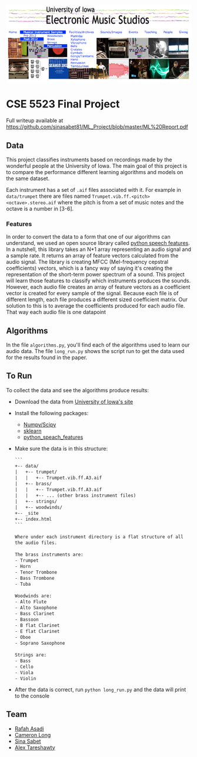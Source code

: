 ![Alt text](UIowaLogo.png?raw=True)

# CSE 5523 Final Project

Full writeup available at https://github.com/sinasabet81/ML_Project/blob/master/ML%20Report.pdf

## Data

This project classifies instruments based on recordings made by the wonderful people at the University of Iowa.
The main goal of this project is to compare the performance different learning algorithms and models on the same dataset.

Each instrument has a set of `.aif` files associated with it. For example in `data/trumpet` there are files named `Trumpet.vib.ff.<pitch><octave>.stereo.aif` where the pitch is from a set of music notes and the octave is a number in [3-6].

### Features

In order to convert the data to a form that one of our algorithms can understand, we used an open source library called [python speech features](https://github.com/jameslyons/python_speech_features).
In a nutshell, this library takes an N*1 array representing an audio signal and a sample rate. It returns
an array of feature vectors calculated from the audio signal. The library is creating MFCC (Mel-frequency cepstral coefficients) vectors, which is a fancy way of saying it's creating the representation of the short-term power spectrum of a sound. This project will learn those features
to classify which instruments produces the sounds.
However, each audio file creates an array of feature vectors as a coefficient vector is created for every sample of the signal.
Because each file is of different length, each file produces a different sized coefficient matrix. Our solution to this
is to average the coefficients produced for each audio file. That way each audio file is one datapoint

## Algorithms

In the file `algorithms.py`, you'll find each of the algorithms used to learn our audio data. The file `long_run.py`
shows the script run to get the data used for the results found in the paper.

## To Run

To collect the data and see the algorithms produce results:

- Download the data from [University of Iowa's site](http://theremin.music.uiowa.edu/MIS.html)
- Install the following packages:
  - [Numpy/Scipy](https://www.scipy.org/)
  - [sklearn](http://scikit-learn.org/)
  - [python_speach_features](https://github.com/jameslyons/python_speech_features)
  
- Make sure the data is in this structure:

      ```
      +-- data/
      |   +-- trumpet/
      |   |   +-- Trumpet.vib.ff.A3.aif
      |   +-- brass/
      |   |   +-- Trumpet.vib.ff.A3.aif
      |   |   +-- ... (other brass instrument files)
      |   +-- strings/
      |   +-- woodwinds/
      +-- _site
      +-- index.html
      ```

      Where under each instrument directory is a flat structure of all the audio files.

      The brass instruments are:
      - Trumpet
      - Horn
      - Tenor Trombone
      - Bass Trombone
      - Tuba

      Woodwinds are:
      - Alto Flute
      - Alto Saxophone
      - Bass Clarinet
      - Bassoon
      - B flat Clarinet
      - E flat Clarinet
      - Oboe
      - Soprano Saxophone

      Strings are:
      - Bass
      - Cello
      - Viola
      - Violin

- After the data is correct, run `python long_run.py` and the data will print to the console

## Team

- [Rafah Asadi](https://github.com/cse3019)
- [Cameron Long](https://github.com/phirefly9)
- [Sina Sabet](https://github.com/sinasabet81)
- [Alex Tareshawty](https://github.com/atareshawty)
